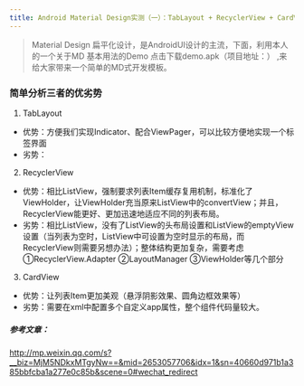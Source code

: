 ```yaml
---
title: Android Material Design实测（一）：TabLayout + RecyclerView + CardView
---
```

> Material Design 扁平化设计，是AndroidUI设计的主流，下面，利用本人的一个关于MD 基本用法的Demo 点击下载demo.apk（项目地址：[]()） ,来给大家带来一个简单的MD式开发模板。

<!--more-->

### 简单分析三者的优劣势
1. TabLayout
  * 优势：方便我们实现Indicator、配合ViewPager，可以比较方便地实现一个标签界面
  * 劣势：

2. RecyclerView
  * 优势：相比ListView，强制要求列表Item缓存复用机制，标准化了ViewHolder，让ViewHolder充当原来ListView中的convertView；并且，RecyclerView能更好、更加迅速地适应不同的列表布局。
  * 劣势：相比ListView，没有了ListView的头布局设置和ListView的emptyView 设置（当列表为空时，ListView中可设置为空时显示的布局，而RecyclerView则需要另想办法）；整体结构更加复杂，需要考虑①RecyclerView.Adapter ②LayoutManager ③ViewHolder等几个部分

3. CardView
  * 优势：让列表Item更加美观（悬浮阴影效果、圆角边框效果等）
  * 劣势：需要在xml中配置多个自定义app属性，整个组件代码量较大。



##### 参考文章：


http://mp.weixin.qq.com/s?__biz=MjM5NDkxMTgyNw==&mid=2653057706&idx=1&sn=40660d971b1a385bbfcba1a277e0c85b&scene=0#wechat_redirect
